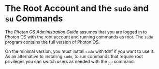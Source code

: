 # The Root Account and the `sudo` and `su` Commands

The *Photon OS Administration Guide* assumes that you are logged in to Photon OS with the root account and running commands as root. The `sudo` program contains the full version of Photon OS. 

On the minimal version, you must install `sudo` with tdnf if you want to use it. As an alternative to installing `sudo`, to run commands that require root privileges you can switch users as needed with the `su` command.